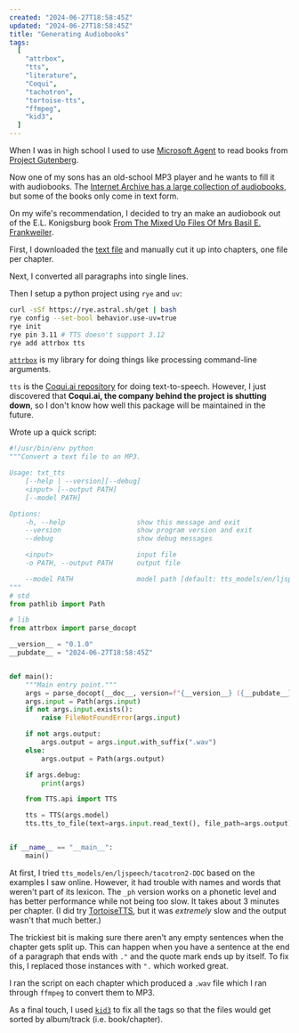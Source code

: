 ```yaml
---
created: "2024-06-27T18:58:45Z"
updated: "2024-06-27T18:58:45Z"
title: "Generating Audiobooks"
tags:
  [
    "attrbox",
    "tts",
    "literature",
    "Coqui",
    "tachotron",
    "tortoise-tts",
    "ffmpeg",
    "kid3",
  ]
---
```


When I was in high school I used to use [Microsoft Agent](https://en.wikipedia.org/wiki/Microsoft_Agent) to read books from [Project Gutenberg](https://www.gutenberg.org/).

Now one of my sons has an old-school MP3 player and he wants to fill it with audiobooks. The [Internet Archive has a large collection of audiobooks](https://archive.org/details/audio_bookspoetry), but some of the books only come in text form.

On my wife's recommendation, I decided to try an make an audiobook out of the E.L. Konigsburg book [From The Mixed Up Files Of Mrs Basil E. Frankweiler](https://archive.org/details/FromTheMixedUpFilesOfMrsBasilEFrankweiler).

First, I downloaded the [text file](https://archive.org/stream/FromTheMixedUpFilesOfMrsBasilEFrankweiler/From_the_Mixed_up_Files_of_Mrs_Basil_E_Frankweiler_djvu.txt) and manually cut it up into chapters, one file per chapter.

Next, I converted all paragraphs into single lines.

Then I setup a python project using `rye` and `uv`:

```bash
curl -sSf https://rye.astral.sh/get | bash
rye config --set-bool behavior.use-uv=true
rye init
rye pin 3.11 # TTS doesn't support 3.12
rye add attrbox tts
```

[`attrbox`](https://github.com/metaist/attrbox) is my library for doing things like processing command-line arguments.

`tts` is the [Coqui.ai repository](https://github.com/coqui-ai/TTS) for doing text-to-speech. However, I just discovered that **Coqui.ai, the company behind the project is shutting down**, so I don't know how well this package will be maintained in the future.

Wrote up a quick script:

```python
#!/usr/bin/env python
"""Convert a text file to an MP3.

Usage: txt_tts
    [--help | --version][--debug]
    <input> [--output PATH]
    [--model PATH]

Options:
    -h, --help                  show this message and exit
    --version                   show program version and exit
    --debug                     show debug messages

    <input>                     input file
    -o PATH, --output PATH      output file

    --model PATH                model path [default: tts_models/en/ljspeech/tacotron2-DDC_ph]
"""
# std
from pathlib import Path

# lib
from attrbox import parse_docopt

__version__ = "0.1.0"
__pubdate__ = "2024-06-27T18:58:45Z"


def main():
    """Main entry point."""
    args = parse_docopt(__doc__, version=f"{__version__} ({__pubdate__})")
    args.input = Path(args.input)
    if not args.input.exists():
        raise FileNotFoundError(args.input)

    if not args.output:
        args.output = args.input.with_suffix(".wav")
    else:
        args.output = Path(args.output)

    if args.debug:
        print(args)

    from TTS.api import TTS

    tts = TTS(args.model)
    tts.tts_to_file(text=args.input.read_text(), file_path=args.output)


if __name__ == "__main__":
    main()
```

At first, I tried `tts_models/en/ljspeech/tacotron2-DDC` based on the examples I saw online. However, it had trouble with names and words that weren't part of its lexicon. The `_ph` version works on a phonetic level and has better performance while not being too slow. It takes about 3 minutes per chapter. (I did try [TortoiseTTS](https://github.com/neonbjb/tortoise-tts), but it was _extremely_ slow and the output wasn't that much better.)

The trickiest bit is making sure there aren't any empty sentences when the chapter gets split up. This can happen when you have a sentence at the end of a paragraph that ends with `."` and the quote mark ends up by itself. To fix this, I replaced those instances with `".` which worked great.

I ran the script on each chapter which produced a `.wav` file which I ran through `ffmpeg` to convert them to MP3.

As a final touch, I used [`kid3`](https://kid3.kde.org/) to fix all the tags so that the files would get sorted by album/track (i.e. book/chapter).
